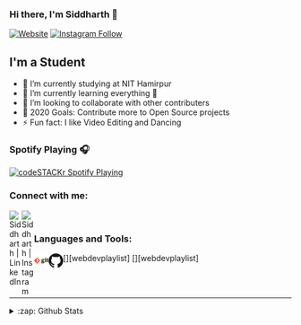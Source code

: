 ### Hi there, I'm Siddharth 👋

[![Website](https://img.shields.io/website?label=codeSTACKr.com&style=for-the-badge&url=https%3A%2F%2Fcodestackr.com)](https://codestackr.com)
[![Instagram Follow](https://img.shields.io/twitter/follow/codeSTACKr?color=1DA1F2&logo=twitter&style=for-the-badge)](https://www.instagram.com/siddharth_m10/)

## I'm a Student

- 🔭 I’m currently studying at NIT Hamirpur
- 🌱 I’m currently learning everything 🤣
- 👯 I’m looking to collaborate with other contributers
- 🥅 2020 Goals: Contribute more to Open Source projects
- ⚡ Fun fact: I like Video Editing and Dancing

### Spotify Playing 🎧
[<img src="https://now-playing-codestackr.vercel.app/api/spotify-playing" alt="codeSTACKr Spotify Playing" width="350" />](https://open.spotify.com/track/7eJMfftS33KTjuF7lTsMCx?si=iB5pwmGlTLyfrtSScQR5Cw)

### Connect with me:
[<img align="left" alt="Siddharth | LinkedIn" width="22px" src="https://www.https://www.linkedin.com/in/siddharthmehtaid/" />][linkedin]
[<img align="left" alt="Siddharth | Instagram" width="22px" src="https:https://www.instagram.com/siddharth_m10/" />][instagram]

<br />

### Languages and Tools:


[<img align="left" alt="Git" width="26px" src="https://raw.githubusercontent.com/github/explore/80688e429a7d4ef2fca1e82350fe8e3517d3494d/topics/git/git.png" />][webdevplaylist]
[<img align="left" alt="GitHub" width="26px" src="https://raw.githubusercontent.com/github/explore/78df643247d429f6cc873026c0622819ad797942/topics/github/github.png" />][webdevplaylist]

<br />
<br />

---


<details>
  <summary>:zap: Github Stats </summary>

  <img align="left" alt="Siddharth's Github Stats" src="https://github-readme-stats.codestackr.vercel.app/api?username=Siddharthm10&show_icons=true&hide_border=true" />

</details>

[instagram]: https://www.instagram.com/siddharth_m10/
[linkedin]: https://www.linkedin.com/in/siddharthmehtaid/

